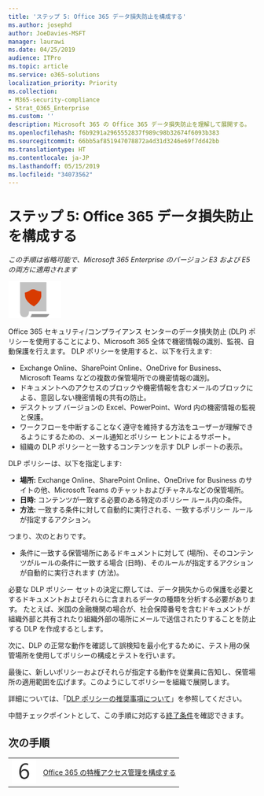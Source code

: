 ```yaml
---
title: 'ステップ 5: Office 365 データ損失防止を構成する'
ms.author: josephd
author: JoeDavies-MSFT
manager: laurawi
ms.date: 04/25/2019
audience: ITPro
ms.topic: article
ms.service: o365-solutions
localization_priority: Priority
ms.collection:
- M365-security-compliance
- Strat_O365_Enterprise
ms.custom: ''
description: Microsoft 365 の Office 365 データ損失防止を理解して展開する。
ms.openlocfilehash: f6b9291a2965552837f989c98b32674f6093b383
ms.sourcegitcommit: 66bb5af851947078872a4d31d3246e69f7dd42bb
ms.translationtype: HT
ms.contentlocale: ja-JP
ms.lasthandoff: 05/15/2019
ms.locfileid: "34073562"
---
```

# <a name="step-5-configure-office-365-data-loss-prevention"></a>ステップ 5: Office 365 データ損失防止を構成する

*この手順は省略可能で、Microsoft 365 Enterprise のバージョン E3 および E5 の両方に適用されます*

![](./media/deploy-foundation-infrastructure/infoprotection_icon-small.png)

Office 365 セキュリティ/コンプライアンス センターのデータ損失防止 (DLP) ポリシーを使用することにより、Microsoft 365 全体で機密情報の識別、監視、自動保護を行えます。 DLP ポリシーを使用すると、以下を行えます:

- Exchange Online、SharePoint Online、OneDrive for Business、Microsoft Teams などの複数の保管場所での機密情報の識別。 
- ドキュメントへのアクセスのブロックや機密情報を含むメールのブロックによる、意図しない機密情報の共有の防止。
- デスクトップ バージョンの Excel、PowerPoint、Word 内の機密情報の監視と保護。
- ワークフローを中断することなく遵守を維持する方法をユーザーが理解できるようにするための、メール通知とポリシー ヒントによるサポート。 
- 組織の DLP ポリシーと一致するコンテンツを示す DLP レポートの表示。

DLP ポリシーは、以下を指定します:

- **場所:** Exchange Online、SharePoint Online、OneDrive for Business のサイトの他、Microsoft Teams のチャットおよびチャネルなどの保管場所。
- **日時:** コンテンツが一致する必要のある特定のポリシー ルール内の条件。　
- **方法:** 一致する条件に対して自動的に実行される、一致するポリシー ルールが指定するアクション。

つまり、次のとおりです。

- 条件に一致する保管場所にあるドキュメントに対して (場所)、そのコンテンツがルールの条件に一致する場合 (日時)、そのルールが指定するアクションが自動的に実行されます (方法)。

必要な DLP ポリシー セットの決定に際しては、データ損失からの保護を必要とするドキュメントおよびそれらに含まれるデータの種類を分析する必要があります。 たとえば、米国の金融機関の場合が、社会保障番号を含むドキュメントが組織外部と共有されたり組織外部の場所にメールで送信されたりすることを防止する DLP を作成するとします。

次に、DLP の正常な動作を確認して誤検知を最小化するために、テスト用の保管場所を使用してポリシーの構成とテストを行います。

最後に、新しいポリシーおよびそれらが指定する動作を従業員に告知し、保管場所の適用範囲を広げます。このようにしてポリシーを組織で展開します。

詳細については、「[DLP ポリシーの推奨事項について](https://docs.microsoft.com/office365/securitycompliance/get-started-with-dlp-policy-recommendations)」を参照してください。

中間チェックポイントとして、この手順に対応する[終了条件](infoprotect-exit-criteria.md#crit-infoprotect-step5)を確認できます。

## <a name="next-step"></a>次の手順


|||
|:-------|:-----|
|![](./media/stepnumbers/Step6.png)|[Office 365 の特権アクセス管理を構成する](infoprotect-configure-privileged-access-management.md)|


